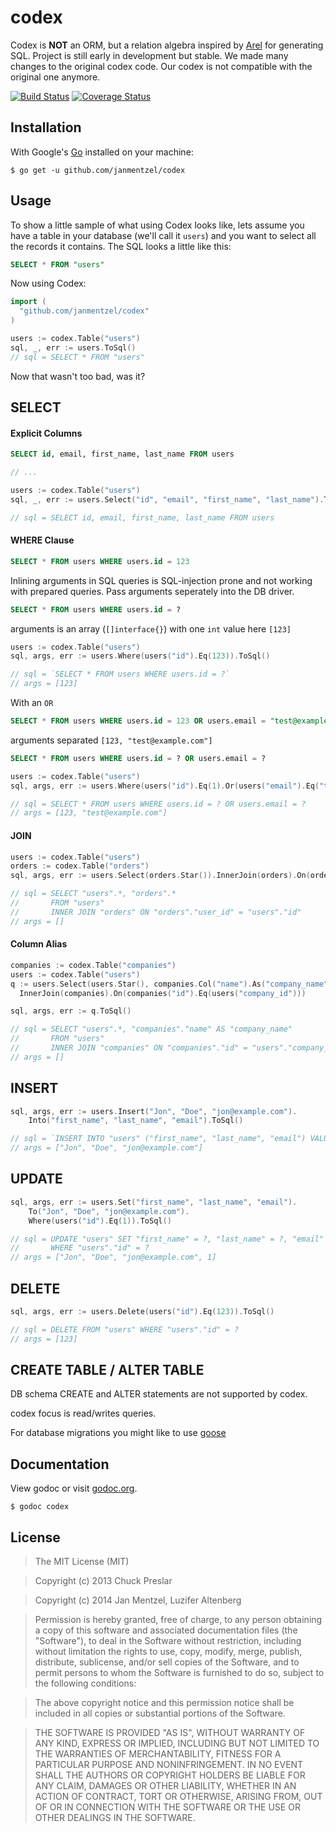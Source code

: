 # codex

Codex is **NOT** an ORM, but a relation algebra inspired by [Arel](http://www.github.com/rails/arel) for generating SQL. Project is still early in development but stable.
We made many changes to the original codex code. Our codex is not compatible with the original one anymore.

[![Build Status](https://drone.io/github.com/janmentzel/codex/status.png)](https://drone.io/github.com/janmentzel/codex/latest)
[![Coverage Status](https://coveralls.io/repos/janmentzel/codex/badge.png)](https://coveralls.io/r/janmentzel/codex)

## Installation

With Google's [Go](http://www.golang.org) installed on your machine:

    $ go get -u github.com/janmentzel/codex

## Usage

To show a little sample of what using Codex looks like, lets assume you have a table in your database (we'll call it `users`) and you want to select all the records it contains.  The SQL looks a little like this:

```sql
SELECT * FROM "users"
```

Now using Codex:

```go
import (
  "github.com/janmentzel/codex"
)

users := codex.Table("users")
sql, _, err := users.ToSql()
// sql = SELECT * FROM "users"
```

Now that wasn't too bad, was it?

## SELECT

#### Explicit Columns

```sql
SELECT id, email, first_name, last_name FROM users
```

```go
// ...

users := codex.Table("users")
sql, _, err := users.Select("id", "email", "first_name", "last_name").ToSql()

// sql = SELECT id, email, first_name, last_name FROM users
```

#### WHERE Clause

```sql
SELECT * FROM users WHERE users.id = 123
```

Inlining arguments in SQL queries is SQL-injection prone and not working with prepared queries.
Pass arguments seperately into the DB driver.

```sql
SELECT * FROM users WHERE users.id = ?
```
arguments is an array (`[]interface{}`) with one `int` value here `[123]`

```go
users := codex.Table("users")
sql, args, err := users.Where(users("id").Eq(123)).ToSql()

// sql = `SELECT * FROM users WHERE users.id = ?`
// args = [123]
```

With an `OR`

```sql
SELECT * FROM users WHERE users.id = 123 OR users.email = "test@example.com"
```

arguments separated `[123, "test@example.com"]`
```sql
SELECT * FROM users WHERE users.id = ? OR users.email = ?
```


```go
users := codex.Table("users")
sql, args, err := users.Where(users("id").Eq(1).Or(users("email").Eq("test@example.com"))).ToSql()

// sql = SELECT * FROM users WHERE users.id = ? OR users.email = ?
// args = [123, "test@example.com"]
```



#### JOIN

```go
users := codex.Table("users")
orders := codex.Table("orders")
sql, args, err := users.Select(orders.Star()).InnerJoin(orders).On(orders("user_id").Eq(users("id"))).ToSql()

// sql = SELECT "users".*, "orders".*
//       FROM "users"
//       INNER JOIN "orders" ON "orders"."user_id" = "users"."id"
// args = []
```

#### Column Alias

```go
companies := codex.Table("companies")
users := codex.Table("users")
q := users.Select(users.Star(), companies.Col("name").As("company_name")).
  InnerJoin(companies).On(companies("id").Eq(users("company_id")))

sql, args, err := q.ToSql()

// sql = SELECT "users".*, "companies"."name" AS "company_name"
//       FROM "users"
//       INNER JOIN "companies" ON "companies"."id" = "users"."company_id"
// args = []
```


## INSERT

```go
sql, args, err := users.Insert("Jon", "Doe", "jon@example.com").
    Into("first_name", "last_name", "email").ToSql()

// sql = `INSERT INTO "users" ("first_name", "last_name", "email") VALUES (?, ?, ?)`
// args = ["Jon", "Doe", "jon@example.com"]
```

## UPDATE

```go
sql, args, err := users.Set("first_name", "last_name", "email").
    To("Jon", "Doe", "jon@example.com").
    Where(users("id").Eq(1)).ToSql()

// sql = UPDATE "users" SET "first_name" = ?, "last_name" = ?, "email" = ?
//       WHERE "users"."id" = ?
// args = ["Jon", "Doe", "jon@example.com", 1]
```

## DELETE

```go
sql, args, err := users.Delete(users("id").Eq(123)).ToSql()

// sql = DELETE FROM "users" WHERE "users"."id" = ?
// args = [123]
```

## CREATE TABLE / ALTER TABLE

DB schema CREATE and ALTER statements are not supported by codex.

codex focus is read/writes queries.

For database migrations you might like to use [goose](https://bitbucket.org/liamstask/goose)



## Documentation

View godoc or visit [godoc.org](http://godoc.org/github.com/janmentzel/codex).

    $ godoc codex

## License

> The MIT License (MIT)

> Copyright (c) 2013 Chuck Preslar

> Copyright (c) 2014 Jan Mentzel, Luzifer Altenberg

> Permission is hereby granted, free of charge, to any person obtaining a copy
> of this software and associated documentation files (the "Software"), to deal
> in the Software without restriction, including without limitation the rights
> to use, copy, modify, merge, publish, distribute, sublicense, and/or sell
> copies of the Software, and to permit persons to whom the Software is
> furnished to do so, subject to the following conditions:

> The above copyright notice and this permission notice shall be included in
> all copies or substantial portions of the Software.

> THE SOFTWARE IS PROVIDED "AS IS", WITHOUT WARRANTY OF ANY KIND, EXPRESS OR
> IMPLIED, INCLUDING BUT NOT LIMITED TO THE WARRANTIES OF MERCHANTABILITY,
> FITNESS FOR A PARTICULAR PURPOSE AND NONINFRINGEMENT. IN NO EVENT SHALL THE
> AUTHORS OR COPYRIGHT HOLDERS BE LIABLE FOR ANY CLAIM, DAMAGES OR OTHER
> LIABILITY, WHETHER IN AN ACTION OF CONTRACT, TORT OR OTHERWISE, ARISING FROM,
> OUT OF OR IN CONNECTION WITH THE SOFTWARE OR THE USE OR OTHER DEALINGS IN
> THE SOFTWARE.
